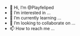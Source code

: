 - 👋 Hi, I’m @Playfeliped
- 👀 I’m interested in ...
- 🌱 I’m currently learning ...
- 💞️ I’m looking to collaborate on ...
- 📫 How to reach me ...

<!---
Playfeliped/Playfeliped is a ✨ special ✨ repository because its `README.md` (this file) appears on your GitHub profile.
You can click the Preview link to take a look at your changes.
--->
